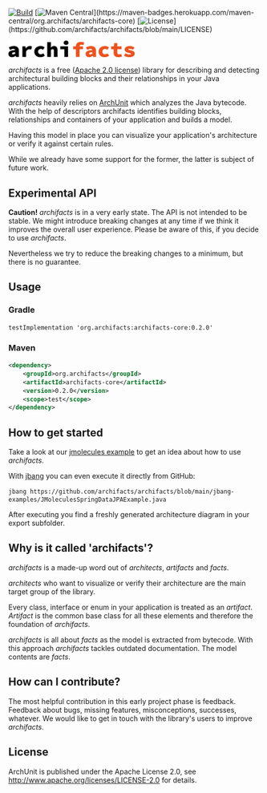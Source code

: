 [![Build](https://github.com/archifacts/archifacts/actions/workflows/build-on-push.yml/badge.svg)](https://github.com/archifacts/archifacts/actions/workflows/build-on-push.yml) [![Maven Central](https://maven-badges.herokuapp.com/maven-central/org.archifacts/archifacts-core/badge.svg?)](https://maven-badges.herokuapp.com/maven-central/org.archifacts/archifacts-core) [![License](https://img.shields.io/github/license/archifacts/archifacts.svg?)](https://github.com/archifacts/archifacts/blob/main/LICENSE)

<img width="50%" src="archifacts-1-line.svg">

*archifacts* is a free ([Apache 2.0 license](https://github.com/archifacts/archifacts/blob/main/LICENSE)) library for describing and detecting architectural building blocks and their relationships in your Java applications.

*archifacts* heavily relies on [ArchUnit](https://www.archunit.org/) which analyzes the Java bytecode. With the help of descriptors archifacts identifies building blocks, relationships and containers of your application and builds a model.

Having this model in place you can visualize your application's architecture or verify it against certain rules.

While we already have some support for the former, the latter is subject of future work.

## Experimental API
**Caution!** *archifacts* is in a very early state. The API is not intended to be stable. We might introduce breaking changes at any time if we think it improves the overall user experience. Please be aware of this, if you decide to use *archifacts*.

Nevertheless we try to reduce the breaking changes to a minimum, but there is no guarantee.

## Usage

### Gradle

```Gradle
testImplementation 'org.archifacts:archifacts-core:0.2.0'
```

### Maven

```xml
<dependency>
    <groupId>org.archifacts</groupId>
    <artifactId>archifacts-core</artifactId>
    <version>0.2.0</version>
    <scope>test</scope>
</dependency>
```

## How to get started
Take a look at our [jmolecules example](examples/jmolecules-spring-data-jpa) to get an idea about how to use *archifacts*.

With [jbang](https://www.jbang.dev/) you can even execute it directly from GitHub:
```
jbang https://github.com/archifacts/archifacts/blob/main/jbang-examples/JMoleculesSpringDataJPAExample.java
```
After executing you find a freshly generated architecture diagram in your export subfolder.

## Why is it called 'archifacts'?

*archifacts* is a made-up word out of *architects*, *artifacts* and *facts*.

*architects* who want to visualize or verify their architecture are the main target group of the library.

Every class, interface or enum in your application is treated as an *artifact*. *Artifact* is the common base class for all these elements and therefore the foundation of *archifacts*.

*archifacts* is all about *facts* as the model is extracted from bytecode. With this approach *archifacts* tackles outdated documentation. The model contents are *facts*.

## How can I contribute?
The most helpful contribution in this early project phase is feedback. Feedback about bugs, missing features, misconceptions, successes, whatever. We would like to get in touch with the library's users to improve *archifacts*.

## License

ArchUnit is published under the Apache License 2.0, see <http://www.apache.org/licenses/LICENSE-2.0> for details.
